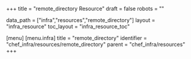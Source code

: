 +++
title = "remote_directory Resource"
draft = false
robots = ""

data_path = ["infra","resources","remote_directory"]
layout = "infra_resource"
toc_layout = "infra_resource_toc"

[menu]
  [menu.infra]
    title = "remote_directory"
    identifier = "chef_infra/resources/remote_directory"
    parent = "chef_infra/resources"
+++

<!-- The contents of this page are automatically generated from the remote_directory.yaml file in the data/infra/resources directory. -->
<!-- To suggest a change, edit the https://github.com/chef/chef/blob/main/lib/chef/resource/remote_directory.rb file and submit a pull request to the https://github.com/chef/chef repository. -->
<!-- markdownlint-disable-file -->
